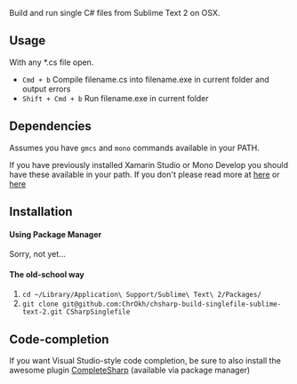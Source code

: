 Build and run single C# files from Sublime Text 2 on OSX.

Usage
------
With any *.cs file open.
- `Cmd + b` Compile filename.cs into filename.exe in current folder and output errors
- `Shift + Cmd + b` Run filename.exe in current folder

Dependencies
------------
Assumes you have `gmcs` and `mono` commands available in your PATH.

If you have previously installed Xamarin Studio or Mono Develop you should have these available in your path. If you don't please read more at [here](http://www.mono-project.com/) or [here](http://monodevelop.com/)

Installation
------------

#### Using Package Manager
Sorry, not yet...

#### The old-school way
1. `cd ~/Library/Application\ Support/Sublime\ Text\ 2/Packages/`
2. `git clone git@github.com:ChrOkh/chsharp-build-singlefile-sublime-text-2.git CSharpSinglefile`

Code-completion
---------------
If you want Visual Studio-style code completion, be sure to also install the awesome plugin [CompleteSharp](https://github.com/quarnster/CompleteSharp) (available via package manager) 
